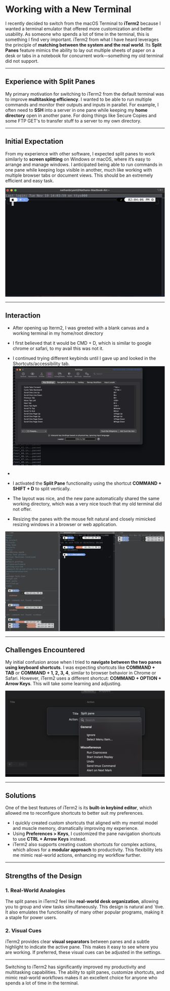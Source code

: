 # Working with a New Terminal

I recently decided to switch from the macOS Terminal to **iTerm2** because I wanted a terminal emulator that offered more customization and better usability. As someone who spends a lot of time in the terminal, this is something I find very important. iTerm2 from what I have heard leverages the principle of **matching between the system and the real world**. Its **Split Panes** feature mimics the ability to lay out multiple sheets of paper on a desk or tabs in a notebook for concurrent work—something my old terminal did not support. 

---

## Experience with Split Panes

My primary motivation for switching to iTerm2 from the default terminal was to improve **multitasking efficiency**. I wanted to be able to run multiple commands and monitor their outputs and inputs in parallel. For example, I often need to **SSH** into a server in one pane while keeping my **home directory** open in another pane. For doing things like Secure Copies and some FTP GET's to transfer stuff to a server to my own directory. 

---

## Initial Expectation

From my experience with other software, I expected split panes to work similarly to **screen splitting** on Windows or macOS, where it’s easy to arrange and manage windows. I anticipated being able to run commands in one pane while keeping logs visible in another, much like working with multiple browser tabs or document views. This should be an extremely efficient and easy task. 

![Picture of iTerm2](./images/screenshot.jpg)

---

## Interaction
- After opening up Iterm2, I was greeted with a blank canvas and a working terminal in my home/root directory
- I first believed that it would be CMD + D, which is similar to google chrome or safari, to my avail this was not it.
- I continued trying different keybinds until I gave up and looked in the Shortcuts/accessibility tab.
![picture of accessibility](./images/shortcuts.png)

- 
- I activated the **Split Pane** functionality using the shortcut **COMMAND + SHIFT + D** to split vertically.
- The layout was nice, and the new pane automatically shared the same working directory, which was a very nice touch that my old terminal did not offer.
- Resizing the panes with the mouse felt natural and closely mimicked resizing windows in a browser or web application.

![Picture of Split Pane](./images/screenshot3.jpg)

---

## Challenges Encountered

My initial confusion arose when I tried to **navigate between the two panes using keyboard shortcuts**. I was expecting shortcuts like **COMMAND + TAB** or **COMMAND + 1, 2, 3, 4**, similar to browser behavior in Chrome or Safari. However, iTerm2 uses a different shortcut: **COMMAND + OPTION + Arrow Keys**. This will take some learning and adjusting.

![Picture of iTerm2 with Split Panes](./images/electric.png)

---

## Solutions

One of the best features of iTerm2 is its **built-in keybind editor**, which allowed me to reconfigure shortcuts to better suit my preferences.

- I quickly created custom shortcuts that aligned with my mental model and muscle memory, dramatically improving my experience.
- Using **Preferences > Keys**, I customized the pane navigation shortcuts to use **CTRL + Arrow Keys** instead.
- iTerm2 also supports creating custom shortcuts for complex actions, which allows for a **modular approach** to productivity. This flexibility lets me mimic real-world actions, enhancing my workflow further.

---

## Strengths of the Design

### 1. Real-World Analogies

The split panes in iTerm2 feel like **real-world desk organization**, allowing you to group and view tasks simultaneously. This design is natural and `tive. It also emulates the functionality of many other popular programs, making it a staple for power users.

### 2. Visual Cues

iTerm2 provides clear **visual separators** between panes and a subtle highlight to indicate the active pane. This makes it easy to see where you are working. If preferred, these visual cues can be adjusted in the settings.

---

Switching to iTerm2 has significantly improved my productivity and multitasking capabilities. The ability to split panes, customize shortcuts, and mimic real-world workflows makes it an excellent choice for anyone who spends a lot of time in the terminal.
